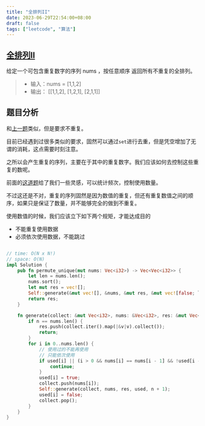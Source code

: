 ```yaml
---
title: "全排列II"
date: 2023-06-29T22:54:00+08:00
draft: false
tags: ["leetcode", "算法"]
---
```


## [全排列II](https://leetcode.cn/problems/permutations-ii/)

给定一个可包含重复数字的序列 nums ，按任意顺序 返回所有不重复的全排列。

>- 输入：nums = [1,1,2]
>- 输出：
[[1,1,2],
 [1,2,1],
 [2,1,1]]

## 题目分析

和[上一题](https://just-worker.github.io/blog/%E5%85%A8%E6%8E%92%E5%88%97/)类似，但是要求不重复。

目前已经遇到过很多类似的要求，固然可以通过`set`进行去重，但是凭空增加了无谓的消耗，这点需要时刻注意。

之所以会产生重复的序列，主要在于其中的重复数字。我们应该如何去控制这些重复的数呢。

前面的[这道题](https://just-worker.github.io/blog/%E7%BB%84%E5%90%88%E6%80%BB%E5%92%8Cii/)给了我们一些灵感，可以统计频次，控制使用数量。

不过这还是不对，重复的序列固然是因为数值的重复，但还有重复数值之间的顺序，如果只是保证了数量，并不能够完全的做到不重复。

使用数值的时候，我们应该立下如下两个规矩，才能达成目的

- 不能重复使用数据
- 必须依次使用数据，不能跳过

```rust

// time: O(N x N!)
// space: O(N)
impl Solution {
    pub fn permute_unique(mut nums: Vec<i32>) -> Vec<Vec<i32>> {
        let len = nums.len();
        nums.sort();
        let mut res = vec![];
        Self::generate(&mut vec![], &nums, &mut res, &mut vec![false; len], 0);
        return res;
    }

    fn generate(collect: &mut Vec<i32>, nums: &Vec<i32>, res: &mut Vec<Vec<i32>>, used: &mut Vec<bool>, n: usize) {
        if n == nums.len() {
            res.push(collect.iter().map(|&v|v).collect());
            return;
        }
        for i in 0..nums.len() {
            // 使用过的不能再使用
            // 只能依次使用
            if used[i] || (i > 0 && nums[i] == nums[i - 1] && !used[i - 1]) {
                continue;
            }
            used[i] = true;
            collect.push(nums[i]);
            Self::generate(collect, nums, res, used, n + 1);
            used[i] = false;
            collect.pop();
        }
    }
}
```

